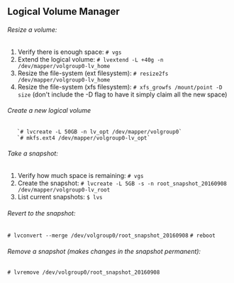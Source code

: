 ## Logical Volume Manager

###### Resize a volume:
  1. Verify there is enough space:
       `# vgs`
  2. Extend the logical volume:
       `# lvextend -L +40g -n /dev/mapper/volgroup0-lv_home`
  3. Resize the file-system (ext filesystem):
       `# resize2fs /dev/mapper/volgroup0-lv_home`
  4. Resize the file-system (xfs filesystem):
       `# xfs_growfs /mount/point -D size` (don't include the -D flag to have it simply claim all the new space)

###### Create a new logical volume
       `# lvcreate -L 50GB -n lv_opt /dev/mapper/volgroup0`
       `# mkfs.ext4 /dev/mapper/volgroup0-lv_opt`

###### Take a snapshot:
  1. Verify how much space is remaining:
       `# vgs`
  2. Create the snapshot:
       `# lvcreate -L 5GB -s -n root_snapshot_20160908 /dev/mapper/volgroup0-lv_root`
  3. List current snapshots:
     `$ lvs`

###### Revert to the snapshot:
  `# lvconvert --merge /dev/volgroup0/root_snapshot_20160908`
  `# reboot`

###### Remove a snapshot (makes changes in the snapshot permanent):
  `# lvremove /dev/volgroup0/root_snapshot_20160908`
